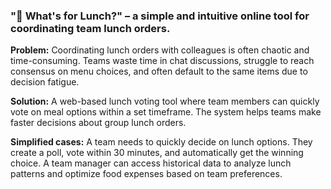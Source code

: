 ### "🍕 What's for Lunch?" – a simple and intuitive online tool for coordinating team lunch orders.

**Problem:** Coordinating lunch orders with colleagues is often chaotic and time-consuming. Teams waste time in chat discussions, struggle to reach consensus on menu choices, and often default to the same items due to decision fatigue.

**Solution:** A web-based lunch voting tool where team members can quickly vote on meal options within a set timeframe. The system helps teams make faster decisions about group lunch orders.

**Simplified cases:** A team needs to quickly decide on lunch options. They create a poll, vote within 30 minutes, and automatically get the winning choice. A team manager can access historical data to analyze lunch patterns and optimize food expenses based on team preferences.
